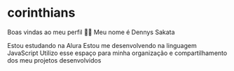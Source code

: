 # corinthians
Boas vindas ao meu perfil 💙💙
Meu nome é Dennys Sakata

Estou estudando na Alura
Estou me desenvolvendo na linguagem JavaScript
Utilizo esse espaço para minha organização e compartilhamento dos meu projetos desenvolvidos
